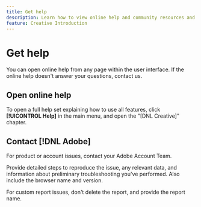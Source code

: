 ```yaml
---
title: Get help
description: Learn how to view online help and community resources and how to get technical support.
feature: Creative Introduction
---
```

# Get help

You can open online help from any page within the user interface. If the online help doesn't answer your questions, contact us.

## Open online help

To open a full help set explaining how to use all features, click **[!UICONTROL Help]** in the main menu, and open the "[DNL Creative]" chapter. 

<!--
## Ask the Adobe Advertising community

Look for answers to your questions in the [Adobe Advertising community forums](https://experienceleaguecommunities.adobe.com/t5/adobe-advertising/ct-p/adobe-advertising-cloud-community).
-->

## Contact [!DNL Adobe]

For product or account issues, contact your Adobe Account Team.

Provide detailed steps to reproduce the issue, any relevant data, and information about preliminary troubleshooting you've performed. Also include the browser name and version.

For custom report issues, don't delete the report, and provide the report name.
